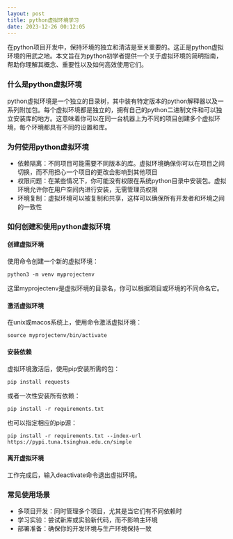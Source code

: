 ```yaml
---
layout: post
title: python虚拟环境学习
date: 2023-12-26 00:12:05
---
```


在python项目开发中，保持环境的独立和清洁是至关重要的。这正是python虚拟环境的用武之地。本文旨在为python初学者提供一个关于虚拟环境的简明指南，帮助你理解其概念、重要性以及如何高效使用它们。

### 什么是python虚拟环境

python虚拟环境是一个独立的目录树，其中装有特定版本的python解释器以及一系列附加包。每个虚拟环境都是独立的，拥有自己的python二进制文件和可以独立安装库的地方。这意味着你可以在同一台机器上为不同的项目创建多个虚拟环境，每个环境都具有不同的设置和库。

### 为何使用python虚拟环境

- 依赖隔离：不同项目可能需要不同版本的库。虚拟环境确保你可以在项目之间切换，而不用担心一个项目的更改会影响到其他项目
- 权限问题：在某些情况下，你可能没有权限在系统python目录中安装包。虚拟环境允许你在用户空间内进行安装，无需管理员权限
- 环境复制：虚拟环境可以被复制和共享，这样可以确保所有开发者和环境之间的一致性

### 如何创建和使用python虚拟环境

#### 创建虚拟环境

使用命令创建一个新的虚拟环境：
```
python3 -m venv myprojectenv
```

这里myprojectenv是虚拟环境的目录名，你可以根据项目或环境的不同命名它。

#### 激活虚拟环境

在unix或macos系统上，使用命令激活虚拟环境：

```
source myprojectenv/bin/activate
```

#### 安装依赖

虚拟环境激活后，使用pip安装所需的包：

```
pip install requests
```

或者一次性安装所有依赖：

```
pip install -r requirements.txt
```

也可以指定相应的pip源：

```
pip install -r requirements.txt --index-url https://pypi.tuna.tsinghua.edu.cn/simple
```

#### 离开虚拟环境

工作完成后，输入deactivate命令退出虚拟环境。

### 常见使用场景

- 多项目开发：同时管理多个项目，尤其是当它们有不同依赖时
- 学习实验：尝试新库或实验新代码，而不影响主环境
- 部署准备：确保你的开发环境与生产环境保持一致
